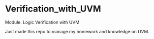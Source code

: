 # Verification_with_UVM
Module: Logic Verification with UVM


Just made this repo to manage my homework and knowledge on UVM.

